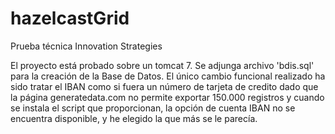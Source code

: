 # hazelcastGrid
Prueba técnica Innovation Strategies

El proyecto está probado sobre un tomcat 7.
Se adjunga archivo 'bdis.sql' para la creación de la Base de Datos.
El único cambio funcional realizado ha sido tratar el IBAN como si fuera un número de tarjeta de credito dado que la página 
generatedata.com no permite exportar 150.000 registros y cuando se instala el script que proporcionan, la opción de cuenta IBAN no se 
encuentra disponible, y he elegido la que más se le parecía.
